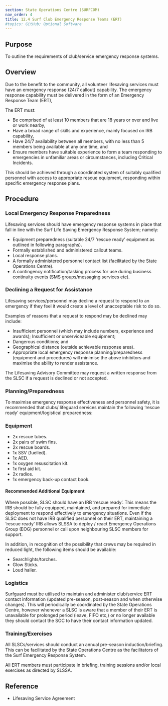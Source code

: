 ```yaml
---
section: State Operations Centre (SURFCOM)
nav_order: 4
title: 12.4 Surf Club Emergency Response Teams (ERT)
#topics: GitHub; Optional Software
---
```



## Purpose

To outline the requirements of club/service emergency response systems.

## Overview

Due to the benefit to the community, all volunteer lifesaving services must have an emergency response (24/7 callout) capability. The emergency response capability must be delivered in the form of an Emergency Response Team (ERT),

The ERT must:

- Be comprised of at least 10 members that are 18 years or over and live or work nearby,
- Have a broad range of skills and experience, mainly focused on IRB capability,
- Have 24/7 availability between all members, with no less than 5 members being available at any one time, and
- Ensure members have suitable experience to form a team responding to emergencies in unfamiliar areas or circumstances, including Critical Incidents.

This should be achieved through a coordinated system of suitably qualified personnel with access to appropriate rescue equipment, responding within specific emergency response plans.

## Procedure

### Local Emergency Response Preparedness

Lifesaving services should have emergency response systems in place that fall in line with the Surf Life Saving Emergency Response System; namely:

- Equipment preparedness (suitable 24/7 ‘rescue ready’ equipment as outlined in following paragraphs).
- Formally established and administered callout teams.
- Local response plans.
- A formally administered personnel contact list (facilitated by the State Operations Centre).
- A contingency notification/tasking process for use during business continuity events (SMS groups/messaging services etc).

### Declining a Request for Assistance

Lifesaving services/personnel may decline a request to respond to an emergency if they feel it would create a level of unacceptable risk to do so.

Examples of reasons that a request to respond may be declined may include:

- Insufficient personnel (which may include numbers, experience and awards); Insufficient or unserviceable equipment;
- Dangerous conditions; and
- Geographical distance (outside achievable response area).
- Appropriate local emergency response planning/preparedness (equipment and procedures) will minimise the above inhibitors and maximise the ability to render assistance.

The Lifesaving Advisory Committee may request a written response from the SLSC if a request is declined or not accepted.

### Planning/Preparedness

To maximise emergency response effectiveness and personnel safety, it is recommended that clubs/ lifeguard services maintain the following ‘rescue ready’ equipment/logistical preparedness:

### Equipment

- 2x rescue tubes.
- 2x pairs of swim fins.
- 2x rescue boards.
- 1x SSV (fuelled).
- 1x AED.
- 1x oxygen resuscitation kit.
- 1x first aid kit.
- 2x radios.
- 1x emergency back-up contact book.

#### Recommended Additional Equipment

Where possible, SLSC should have an IRB ‘rescue ready’. This means the IRB should be fully equipped, maintained, and prepared for immediate deployment to respond effectively to emergency situations. Even if the SLSC does not have IRB qualified personnel on their ERT, maintaining a ‘rescue ready’ IRB allows SLSSA to deploy / react Emergency Operations Group (EOG) personnel or call upon neighbouring SLSC members for support.

In addition, in recognition of the possibility that crews may be required in reduced light, the following items should be available:

- Searchlights/torches.
- Glow Sticks.
- Loud hailer.

### Logistics

Surfguard must be utilised to maintain and administer club/service ERT contact information (updated pre-season, post-season and when otherwise changes). This will periodically be coordinated by the State Operations Centre, however whenever a SLSC is aware that a member of their ERT is unavailable for prolonged period (leave, FIFO etc,) or no longer available they should contact the SOC to have their contact information updated.

### Training/Exercises

All SLSCs/services should conduct an annual pre-season induction/briefing. This can be facilitated by the State Operations Centre as the facilitators of the Surf Emergency Response System.

All ERT members must participate in briefing, training sessions and/or local exercises as directed by SLSSA.

## Reference

- Lifesaving Service Agreement